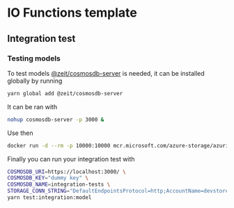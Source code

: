 # IO Functions template

## Integration test

### Testing models

To test models [@zeit/cosmosdb-server](https://www.npmjs.com/package/@zeit/cosmosdb-server) is needed, it can be installed globally by running

```bash
yarn global add @zeit/cosmosdb-server
```
It can be ran with

```bash
nohup cosmosdb-server -p 3000 &
```

Use then 
```bash
docker run -d --rm -p 10000:10000 mcr.microsoft.com/azure-storage/azurite azurite-blob --blobHost 0.0.0.0
```

Finally you can run your integration test with

```bash
COSMOSDB_URI=https://localhost:3000/ \
COSMOSDB_KEY="dummy key" \
COSMOSDB_NAME=integration-tests \
STORAGE_CONN_STRING="DefaultEndpointsProtocol=http;AccountName=devstoreaccount1;AccountKey=Eby8vdM02xNOcqFlqUwJPLlmEtlCDXJ1OUzFT50uSRZ6IFsuFq2UVErCz4I6tq/K1SZFPTOtr/KBHBeksoGMGw==;BlobEndpoint=http://127.0.0.1:10000/devstoreaccount1;" \
yarn test:integration:model
```
